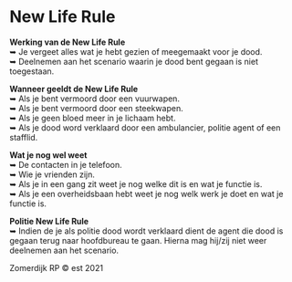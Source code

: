 # New Life Rule</br>
<b>Werking van de New Life Rule</b></br>
   ➥ Je vergeet alles wat je hebt gezien of meegemaakt voor je dood.</br>
   ➥ Deelnemen aan het scenario waarin je dood bent gegaan is niet toegestaan.</br>
   
<b>Wanneer geeldt de New Life Rule</b></br>
   ➥ Als je bent vermoord door een vuurwapen.</b></br>
   ➥ Als je bent vermoord door een steekwapen.</b></br>
   ➥ Als je geen bloed meer in je lichaam hebt.</b></br>
   ➥ Als je dood word verklaard door een ambulancier, politie agent of een stafflid.</br>
   
<b>Wat je nog wel weet</b></br>
   ➥ De contacten in je telefoon.</br>
   ➥ Wie je vrienden zijn.</br>
   ➥ Als je in een gang zit weet je nog welke dit is en wat je functie is.</br>
   ➥ Als je een overheidsbaan hebt weet je nog welk werk je doet en wat je functie is.</br>
   
<b>Politie New Life Rule</b></br>
   ➥ Indien de je als politie dood wordt verklaard dient de agent die dood is gegaan terug naar hoofdbureau te gaan. Hierna mag hij/zij niet weer deelnemen aan het scenario.

Zomerdijk RP © est 2021
